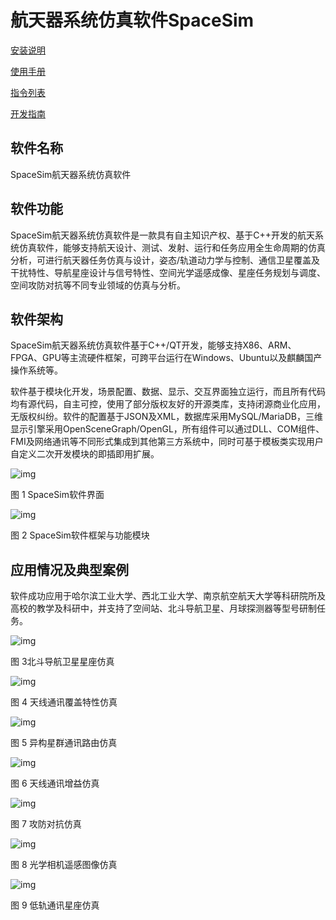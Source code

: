 
航天器系统仿真软件SpaceSim
===============================================
[安装说明](Installation) 

[使用手册](Tutorial) 

[指令列表](CommandList) 

[开发指南](Develop) 


## 软件名称

SpaceSim航天器系统仿真软件

## 软件功能

SpaceSim航天器系统仿真软件是一款具有自主知识产权、基于C++开发的航天系统仿真软件，能够支持航天设计、测试、发射、运行和任务应用全生命周期的仿真分析，可进行航天器任务仿真与设计，姿态/轨道动力学与控制、通信卫星覆盖及干扰特性、导航星座设计与信号特性、空间光学遥感成像、星座任务规划与调度、空间攻防对抗等不同专业领域的仿真与分析。

## 软件架构

SpaceSim航天器系统仿真软件基于C++/QT开发，能够支持X86、ARM、FPGA、GPU等主流硬件框架，可跨平台运行在Windows、Ubuntu以及麒麟国产操作系统等。

软件基于模块化开发，场景配置、数据、显示、交互界面独立运行，而且所有代码均有源代码，自主可控，使用了部分版权友好的开源类库，支持闭源商业化应用，无版权纠纷。软件的配置基于JSON及XML，数据库采用MySQL/MariaDB，三维显示引擎采用OpenSceneGraph/OpenGL，所有组件可以通过DLL、COM组件、FMI及网络通讯等不同形式集成到其他第三方系统中，同时可基于模板类实现用户自定义二次开发模块的即插即用扩展。

![img](../assets/clip_image002.png)

图 1 SpaceSim软件界面

![img](../assets/clip_image004.png)

图 2 SpaceSim软件框架与功能模块

 

##  应用情况及典型案例

软件成功应用于哈尔滨工业大学、西北工业大学、南京航空航天大学等科研院所及高校的教学及科研中，并支持了空间站、北斗导航卫星、月球探测器等型号研制任务。

![img](../assets/clip_image006.jpg)

图 3北斗导航卫星星座仿真

![img](../assets/clip_image008.png)

图 4 天线通讯覆盖特性仿真

![img](../assets/clip_image010.jpg)

图 5 异构星群通讯路由仿真

![img](../assets/clip_image012.png)

图 6 天线通讯增益仿真

![img](../assets/clip_image014.jpg)

图 7 攻防对抗仿真

![img](../assets/clip_image016.jpg)

图 8 光学相机遥感图像仿真

![img](../assets/clip_image018.jpg)

图 9 低轨通讯星座仿真

 


